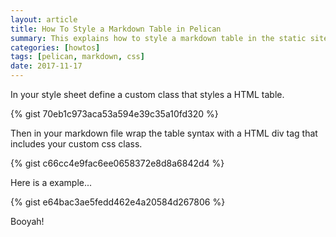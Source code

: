 ```yaml
---
layout: article
title: How To Style a Markdown Table in Pelican
summary: This explains how to style a markdown table in the static site generator pelican.
categories: [howtos]
tags: [pelican, markdown, css]
date: 2017-11-17
---
```


In your style sheet define a custom class that styles a HTML table.

{% gist 70eb1c973aca53a594e39c35a10fd320 %}

Then in your markdown file wrap the table syntax with a HTML div tag that includes your custom css class.

{% gist c66cc4e9fac6ee0658372e8d8a6842d4 %}

Here is a example...

{% gist e64bac3ae5fedd462e4a20584d267806 %}

Booyah!